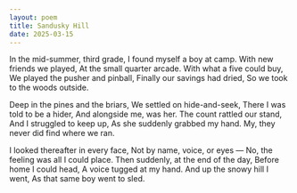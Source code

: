 ```yaml
---
layout: poem
title: Sandusky Hill
date: 2025-03-15
---
```

In the mid-summer, third grade, 
I found myself a boy at camp.
With new friends we played,
At the small quarter arcade.
With what a five could buy,
We played the pusher and pinball,
Finally our savings had dried,
So we took to the woods outside.

Deep in the pines and the briars,
We settled on hide-and-seek,
There I was told to be a hider,
And alongside me, was her.
The count rattled our stand,
And I struggled to keep up,
As she suddenly grabbed my hand.
My, they never did find where we ran.

I looked thereafter in every face,
Not by name, voice, or eyes —
No, the feeling was all I could place.
Then suddenly, at the end of the day,
Before home I could head,
A voice tugged at my hand.
And up the snowy hill I went,
As that same boy went to sled.